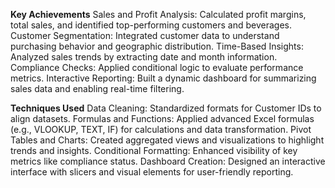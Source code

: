 **Key Achievements**
Sales and Profit Analysis: Calculated profit margins, total sales, and identified top-performing customers and beverages.
Customer Segmentation: Integrated customer data to understand purchasing behavior and geographic distribution.
Time-Based Insights: Analyzed sales trends by extracting date and month information.
Compliance Checks: Applied conditional logic to evaluate performance metrics.
Interactive Reporting: Built a dynamic dashboard for summarizing sales data and enabling real-time filtering.

**Techniques Used**
Data Cleaning: Standardized formats for Customer IDs to align datasets.
Formulas and Functions: Applied advanced Excel formulas (e.g., VLOOKUP, TEXT, IF) for calculations and data transformation.
Pivot Tables and Charts: Created aggregated views and visualizations to highlight trends and insights.
Conditional Formatting: Enhanced visibility of key metrics like compliance status.
Dashboard Creation: Designed an interactive interface with slicers and visual elements for user-friendly reporting.
